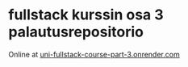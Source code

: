 # fullstack kurssin osa 3 palautusrepositorio

Online at [uni-fullstack-course-part-3.onrender.com](https://uni-fullstack-course-part-3.onrender.com/api/persons)
